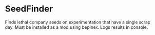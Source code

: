 # SeedFinder
Finds lethal company seeds on experimentation that have a single scrap day. Must be installed as a mod using bepinex. Logs results in console.
